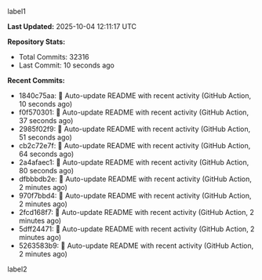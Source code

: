 
label1 
<!-- ACTIVITY_START -->
**Last Updated:** 2025-10-04 12:11:17 UTC

**Repository Stats:**
- Total Commits: 32316
- Last Commit: 10 seconds ago

**Recent Commits:**
- 1840c75aa: 🤖 Auto-update README with recent activity (GitHub Action, 10 seconds ago)
- f0f570301: 🤖 Auto-update README with recent activity (GitHub Action, 37 seconds ago)
- 2985f02f9: 🤖 Auto-update README with recent activity (GitHub Action, 51 seconds ago)
- cb2c72e7f: 🤖 Auto-update README with recent activity (GitHub Action, 64 seconds ago)
- 2a4afaec1: 🤖 Auto-update README with recent activity (GitHub Action, 80 seconds ago)
- dfbbbdb2e: 🤖 Auto-update README with recent activity (GitHub Action, 2 minutes ago)
- 970f7bbd4: 🤖 Auto-update README with recent activity (GitHub Action, 2 minutes ago)
- 2fcd168f7: 🤖 Auto-update README with recent activity (GitHub Action, 2 minutes ago)
- 5dff24471: 🤖 Auto-update README with recent activity (GitHub Action, 2 minutes ago)
- 5263583b9: 🤖 Auto-update README with recent activity (GitHub Action, 2 minutes ago)
<!-- ACTIVITY_END -->

label2
